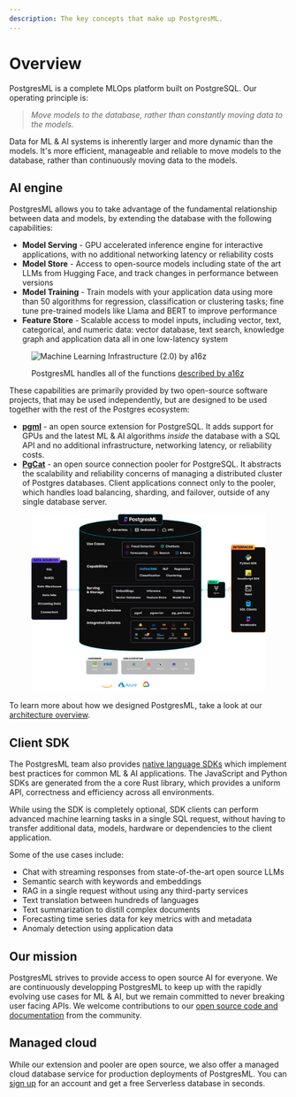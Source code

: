 ```yaml
---
description: The key concepts that make up PostgresML.
---
```


# Overview

PostgresML is a complete MLOps platform built on PostgreSQL. Our operating principle is:

> _Move models to the database, rather than constantly moving data to the models._

Data for ML & AI systems is inherently larger and more dynamic than the models. It's more efficient, manageable and reliable to move models to the database, rather than continuously moving data to the models.

## AI engine

PostgresML allows you to take advantage of the fundamental relationship between data and models, by extending the database with the following capabilities:

* **Model Serving** - GPU accelerated inference engine for interactive applications, with no additional networking latency or reliability costs
* **Model Store** - Access to open-source models including state of the art LLMs from Hugging Face, and track changes in performance between versions
* **Model Training** - Train models with your application data using more than 50 algorithms for regression, classification or clustering tasks; fine tune pre-trained models like Llama and BERT to improve performance
* **Feature Store** - Scalable access to model inputs, including vector, text, categorical, and numeric data: vector database, text search, knowledge graph and application data all in one low-latency system

<figure><img src=".gitbook/assets/ml_system.svg" alt="Machine Learning Infrastructure (2.0) by a16z"><figcaption class="mt-2"><p>PostgresML handles all of the functions <a href="https://a16z.com/emerging-architectures-for-modern-data-infrastructure/">described by a16z</a></p></figcaption></figure>

These capabilities are primarily provided by two open-source software projects, that may be used independently, but are designed to be used together with the rest of the Postgres ecosystem:

* [**pgml**](/docs/api/sql-extension/) - an open source extension for PostgreSQL. It adds support for GPUs and the latest ML & AI algorithms _inside_ the database with a SQL API and no additional infrastructure, networking latency, or reliability costs.
* [**PgCat**](/docs/product/pgcat/) - an open source connection pooler for PostgreSQL. It abstracts the scalability and reliability concerns of managing a distributed cluster of Postgres databases. Client applications connect only to the pooler, which handles load balancing, sharding, and failover, outside of any single database server.

<figure><img src=".gitbook/assets/architecture.png" alt="PostgresML architectural diagram"><figcaption></figcaption></figure>

To learn more about how we designed PostgresML, take a look at our [architecture overview](/docs/resources/architecture/).

## Client SDK

The PostgresML team also provides [native language SDKs](/docs/api/client-sdk/) which implement best practices for common ML & AI applications. The JavaScript and Python SDKs are generated from the a core Rust library, which provides a uniform API, correctness and efficiency across all environments.

While using the SDK is completely optional, SDK clients can perform advanced machine learning tasks in a single SQL request, without having to transfer additional data, models, hardware or dependencies to the client application.

Some of the use cases include:

* Chat with streaming responses from state-of-the-art open source LLMs
* Semantic search with keywords and embeddings
* RAG in a single request without using any third-party services
* Text translation between hundreds of languages
* Text summarization to distill complex documents
* Forecasting time series data for key metrics with and metadata
* Anomaly detection using application data

## Our mission

PostgresML strives to provide access to open source AI for everyone. We are continuously developping PostgresML to keep up with the rapidly evolving use cases for ML & AI, but we remain committed to never breaking user facing APIs. We welcome contributions to our [open source code and documentation](https://github.com/postgresml) from the community.

## Managed cloud

While our extension and pooler are open source, we also offer a managed cloud database service for production deployments of PostgresML. You can [sign up](https://postgresml.org/signup) for an account and get a free Serverless database in seconds.
